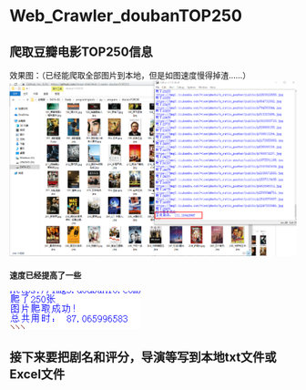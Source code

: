 # Web_Crawler_doubanTOP250
## 爬取豆瓣电影TOP250信息  

效果图：（已经能爬取全部图片到本地，但是如图速度慢得掉渣……）
![imag](https://github.com/Angel-HW/Web_Crawler_doubanTOP250/blob/master/%E5%9B%BE%E7%89%87/360%E6%88%AA%E5%9B%BE1772022777118111.png)
#### 速度已经提高了一些
![imag](https://github.com/Angel-HW/Web_Crawler_doubanTOP250/blob/master/%E5%9B%BE%E7%89%87/%E5%BE%AE%E4%BF%A1%E6%88%AA%E5%9B%BE_20190809172513.png)  
## 接下来要把剧名和评分，导演等写到本地txt文件或Excel文件

